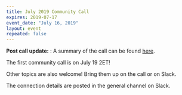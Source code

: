 ```yaml
---
title: July 2019 Community Call
expires: 2019-07-17
event_date: "July 16, 2019"
layout: event
repeated: false
---
```

**Post call update:** : A summary of the call can be found [here](https://us-rse.org/2019-07-24-newsletter/).

The first community call is on July 19 2ET!

Other topics are also welcome!  Bring them up on the call or on Slack.

The connection details are posted in the general channel on Slack.
